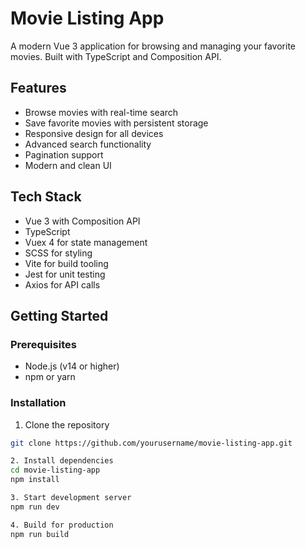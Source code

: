 # Movie Listing App

A modern Vue 3 application for browsing and managing your favorite movies. Built with TypeScript and Composition API.

## Features

- Browse movies with real-time search
- Save favorite movies with persistent storage
- Responsive design for all devices
- Advanced search functionality
- Pagination support
- Modern and clean UI

## Tech Stack

- Vue 3 with Composition API
- TypeScript
- Vuex 4 for state management
- SCSS for styling
- Vite for build tooling
- Jest for unit testing
- Axios for API calls

## Getting Started

### Prerequisites

- Node.js (v14 or higher)
- npm or yarn

### Installation

1. Clone the repository
```bash
git clone https://github.com/yourusername/movie-listing-app.git

2. Install dependencies
cd movie-listing-app
npm install

3. Start development server
npm run dev

4. Build for production
npm run build